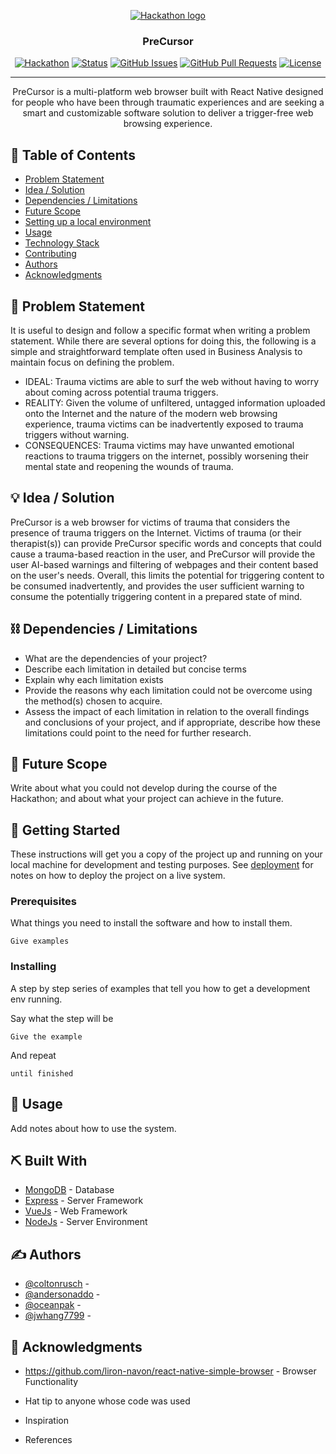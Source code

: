 <p align="center">
  <a href="" rel="noopener">
 <img src="http://brownhackhealth.org/assets/images/BIH_Logo_Isolatedv2.png" alt="Hackathon logo"></a>
</p>
<h3 align="center">PreCursor</h3>

<div align="center">

  [![Hackathon](https://img.shields.io/badge/hackathon-name-orange.svg)](http://brownhackhealth.org) 
  [![Status](https://img.shields.io/badge/status-active-success.svg)]() 
  [![GitHub Issues](https://img.shields.io/github/issues/kylelobo/The-Documentation-Compendium.svg)](https://github.com/kylelobo/The-Documentation-Compendium/issues)
  [![GitHub Pull Requests](https://img.shields.io/github/issues-pr/kylelobo/The-Documentation-Compendium.svg)](https://github.com/kylelobo/The-Documentation-Compendium/pulls)
  [![License](https://img.shields.io/badge/license-MIT-blue.svg)](LICENSE.md)

</div>

---

<p align="center"> PreCursor is a multi-platform web browser built with React Native designed for people who have been through traumatic experiences and are seeking a smart and customizable software solution to deliver a trigger-free web browsing experience. 
    <br> 
</p>

## 📝 Table of Contents
- [Problem Statement](#problem_statement)
- [Idea / Solution](#idea)
- [Dependencies / Limitations](#limitations)
- [Future Scope](#future_scope)
- [Setting up a local environment](#getting_started)
- [Usage](#usage)
- [Technology Stack](#tech_stack)
- [Contributing](../CONTRIBUTING.md)
- [Authors](#authors)
- [Acknowledgments](#acknowledgments)

## 🧐 Problem Statement <a name = "problem_statement"></a>
It is useful to design and follow a specific format when writing a problem statement. While there are several options
for doing this, the following is a simple and straightforward template often used in Business Analysis to maintain
focus on defining the problem.

- IDEAL: Trauma victims are able to surf the web without having to worry about coming across potential trauma triggers.
- REALITY: Given the volume of unfiltered, untagged information uploaded onto the Internet and the nature of the modern web browsing experience, trauma victims can be inadvertently exposed to trauma triggers without warning. 
- CONSEQUENCES: Trauma victims may have unwanted emotional reactions to trauma triggers on the internet, possibly worsening their mental state and reopening the wounds of trauma.

## 💡 Idea / Solution <a name = "idea"></a>
PreCursor is a web browser for victims of trauma that considers the presence of trauma triggers on the Internet. Victims of trauma (or their therapist(s)) can provide PreCursor specific words and concepts that could cause a trauma-based reaction in the user, and PreCursor will provide the user AI-based warnings and filtering of webpages and their content based on the user's needs. Overall, this limits the potential for triggering content to be consumed inadvertently, and provides the user sufficient warning to consume the potentially triggering content in a prepared state of mind.

## ⛓️ Dependencies / Limitations <a name = "limitations"></a>
- What are the dependencies of your project?
- Describe each limitation in detailed but concise terms
- Explain why each limitation exists
- Provide the reasons why each limitation could not be overcome using the method(s) chosen to acquire.
- Assess the impact of each limitation in relation to the overall findings and conclusions of your project, and if 
appropriate, describe how these limitations could point to the need for further research.

## 🚀 Future Scope <a name = "future_scope"></a>
Write about what you could not develop during the course of the Hackathon; and about what your project can achieve 
in the future.

## 🏁 Getting Started <a name = "getting_started"></a>
These instructions will get you a copy of the project up and running on your local machine for development 
and testing purposes. See [deployment](#deployment) for notes on how to deploy the project on a live system.

### Prerequisites

What things you need to install the software and how to install them.

```
Give examples
```

### Installing

A step by step series of examples that tell you how to get a development env running.

Say what the step will be

```
Give the example
```

And repeat

```
until finished
```

## 🎈 Usage <a name="usage"></a>
Add notes about how to use the system.

## ⛏️ Built With <a name = "tech_stack"></a>
- [MongoDB](https://www.mongodb.com/) - Database
- [Express](https://expressjs.com/) - Server Framework
- [VueJs](https://vuejs.org/) - Web Framework
- [NodeJs](https://nodejs.org/en/) - Server Environment

## ✍️ Authors <a name = "authors"></a>
- [@coltonrusch](https://github.com/coltonrusch) - 
- [@andersonaddo](https://github.com/andersonaddo) - 
- [@oceanpak](https://github.com/oceanpak) - 
- [@jwhang7799](https://github.com/Jwhang7799) - 

## 🎉 Acknowledgments <a name = "acknowledgments"></a>
- https://github.com/liron-navon/react-native-simple-browser - Browser Functionality

- Hat tip to anyone whose code was used
- Inspiration
- References
